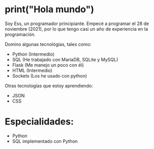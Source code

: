 # print("Hola mundo")
Soy Ess, un programador principiante. Empecé a programar el 28 de noviembre (2021), por lo que tengo casi un año de experiencia en la programación.

Domino algunas tecnológias, tales como:

- Python (Intermedio)
- SQL (He trabajado con MariaDB, SQLite y MySQL)
- Flask (Me manejo un poco con él)
- HTML (Intermedio)
- Sockets (Los he usado con python)

Otras tecnologías que estoy aprendiendo:

- JSON
- CSS

# Especialidades:

- Python
- SQL implementado con Python
